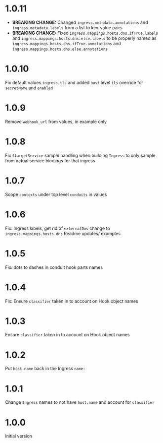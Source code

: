 # 1.0.11
* **BREAKING CHANGE:** Changed `ingress.metadata.annotations` and `ingress.metadata.labels` from a list to key-value pairs
* **BREAKING CHANGE:** Fixed `ingress.mappings.hosts.dns.ifTrue.labels` and `ingress.mappings.hosts.dns.else.labels` to be properly named as `ingress.mappings.hosts.dns.ifTrue.annotations` and `ingress.mappings.hosts.dns.else.annotations`

# 1.0.10
Fix default values `ingress.tls` and added `host` level `tls` override for `secretName` and `enabled`

# 1.0.9
Remove `webhook_url` from values, in example only

# 1.0.8
Fix `$targetService` sample handling when building `Ingress` to only sample from actual service bindings for that ingress

# 1.0.7
Scope `contexts` under top level `conduits` in values

# 1.0.6
Fix: Ingress labels, get rid of `externalDns` change to `ingress.mappings.hosts.dns`
Readme updates/ examples

# 1.0.5
Fix: dots to dashes in conduit hook parts names

# 1.0.4
Fix: Ensure `classifier` taken in to account on Hook object names

# 1.0.3
Ensure `classifier` taken in to account on Hook object names

# 1.0.2
Put `host.name` back in the Ingress `name:`

# 1.0.1
Change `Ingress` names to not have `host.name` and account for `classifier`

# 1.0.0
Initial version

